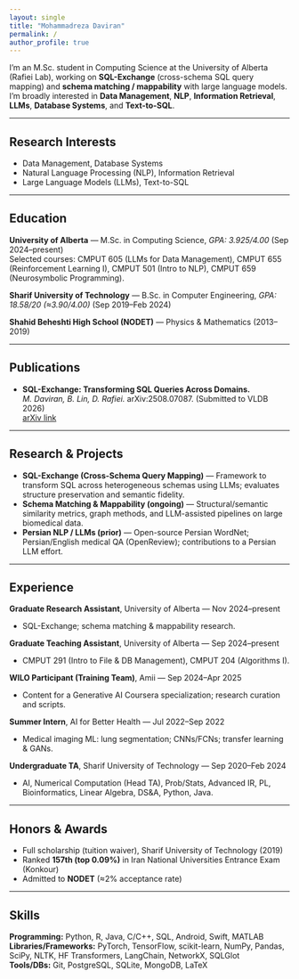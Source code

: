 ```yaml
---
layout: single
title: "Mohammadreza Daviran"
permalink: /
author_profile: true
---
```


I’m an M.Sc. student in Computing Science at the University of Alberta (Rafiei Lab), working on **SQL-Exchange** (cross-schema SQL query mapping) and **schema matching / mappability** with large language models. I’m broadly interested in **Data Management**, **NLP**, **Information Retrieval**, **LLMs**, **Database Systems**, and **Text-to-SQL**.

---

## Research Interests
- Data Management, Database Systems  
- Natural Language Processing (NLP), Information Retrieval  
- Large Language Models (LLMs), Text-to-SQL

---

## Education
**University of Alberta** — M.Sc. in Computing Science, *GPA: 3.925/4.00* (Sep 2024–present)  
Selected courses: CMPUT 605 (LLMs for Data Management), CMPUT 655 (Reinforcement Learning I), CMPUT 501 (Intro to NLP), CMPUT 659 (Neurosymbolic Programming).

**Sharif University of Technology** — B.Sc. in Computer Engineering, *GPA: 18.58/20 (≈3.90/4.00)* (Sep 2019–Feb 2024)

**Shahid Beheshti High School (NODET)** — Physics & Mathematics (2013–2019)

---

## Publications
- **SQL-Exchange: Transforming SQL Queries Across Domains.**  
  *M. Daviran, B. Lin, D. Rafiei.* arXiv:2508.07087. (Submitted to VLDB 2026)  
  [arXiv link](https://arxiv.org/abs/2508.07087)

---

## Research & Projects
- **SQL-Exchange (Cross-Schema Query Mapping)** — Framework to transform SQL across heterogeneous schemas using LLMs; evaluates structure preservation and semantic fidelity.  
- **Schema Matching & Mappability (ongoing)** — Structural/semantic similarity metrics, graph methods, and LLM-assisted pipelines on large biomedical data.  
- **Persian NLP / LLMs (prior)** — Open-source Persian WordNet; Persian/English medical QA (OpenReview); contributions to a Persian LLM effort.

---

## Experience
**Graduate Research Assistant**, University of Alberta — Nov 2024–present  
- SQL-Exchange; schema matching & mappability research.

**Graduate Teaching Assistant**, University of Alberta — Sep 2024–present  
- CMPUT 291 (Intro to File & DB Management), CMPUT 204 (Algorithms I).

**WILO Participant (Training Team)**, Amii — Sep 2024–Apr 2025  
- Content for a Generative AI Coursera specialization; research curation and scripts.

**Summer Intern**, AI for Better Health — Jul 2022–Sep 2022  
- Medical imaging ML: lung segmentation; CNNs/FCNs; transfer learning & GANs.

**Undergraduate TA**, Sharif University of Technology — Sep 2020–Feb 2024  
- AI, Numerical Computation (Head TA), Prob/Stats, Advanced IR, PL, Bioinformatics, Linear Algebra, DS&A, Python, Java.

---

## Honors & Awards
- Full scholarship (tuition waiver), Sharif University of Technology (2019)  
- Ranked **157th (top 0.09%)** in Iran National Universities Entrance Exam (Konkour)  
- Admitted to **NODET** (≈2% acceptance rate)

---

## Skills
**Programming:** Python, R, Java, C/C++, SQL, Android, Swift, MATLAB  
**Libraries/Frameworks:** PyTorch, TensorFlow, scikit-learn, NumPy, Pandas, SciPy, NLTK, HF Transformers, LangChain, NetworkX, SQLGlot  
**Tools/DBs:** Git, PostgreSQL, SQLite, MongoDB, LaTeX
